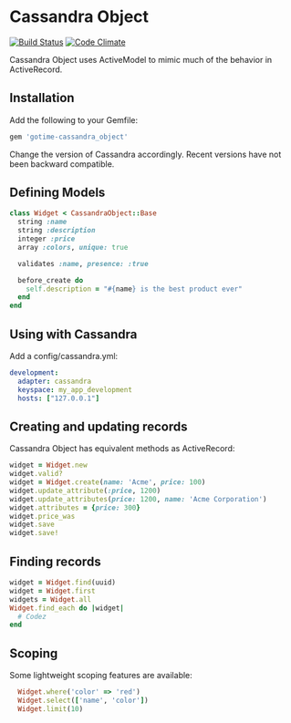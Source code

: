 # Cassandra Object
[![Build Status](https://secure.travis-ci.org/giovannelli/cassandra_object.png)](http://travis-ci.org/giovannelli/cassandra_object) [![Code Climate](https://codeclimate.com/github/data-axle/cassandra_object.png)](https://codeclimate.com/github/data-axle/cassandra_object)

Cassandra Object uses ActiveModel to mimic much of the behavior in ActiveRecord.

## Installation

Add the following to your Gemfile:
```ruby
gem 'gotime-cassandra_object'
```

Change the version of Cassandra accordingly. Recent versions have not been backward compatible.

## Defining Models

```ruby
class Widget < CassandraObject::Base
  string :name
  string :description
  integer :price
  array :colors, unique: true

  validates :name, presence: :true

  before_create do
    self.description = "#{name} is the best product ever"
  end
end
```
## Using with Cassandra
  
Add a config/cassandra.yml:

```yaml
development:
  adapter: cassandra
  keyspace: my_app_development
  hosts: ["127.0.0.1"]
```


## Creating and updating records

Cassandra Object has equivalent methods as ActiveRecord:

```ruby
widget = Widget.new
widget.valid?
widget = Widget.create(name: 'Acme', price: 100)
widget.update_attribute(:price, 1200)
widget.update_attributes(price: 1200, name: 'Acme Corporation')
widget.attributes = {price: 300}
widget.price_was
widget.save
widget.save!
```

## Finding records

```ruby
widget = Widget.find(uuid)
widget = Widget.first
widgets = Widget.all
Widget.find_each do |widget|
  # Codez
end
```

## Scoping

Some lightweight scoping features are available:
```ruby
  Widget.where('color' => 'red')
  Widget.select(['name', 'color'])
  Widget.limit(10)
```
